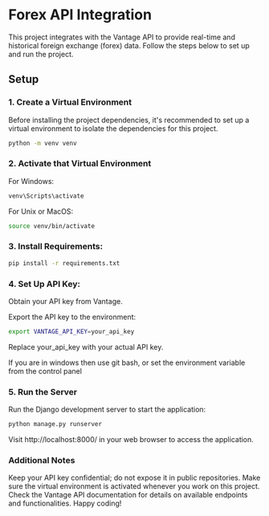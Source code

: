 # Forex API Integration

This project integrates with the Vantage API to provide real-time and historical foreign exchange (forex) data. Follow the steps below to set up and run the project.

## Setup

### 1. Create a Virtual Environment

Before installing the project dependencies, it's recommended to set up a virtual environment to isolate the dependencies for this project.

```bash
python -m venv venv
```

### 2. Activate that Virtual Environment

For Windows:
```cmd
venv\Scripts\activate
```


For Unix or MacOS:

```bash
source venv/bin/activate
```


### 3. Install Requirements:

```bash
pip install -r requirements.txt
```


### 4. Set Up API Key:

Obtain your API key from Vantage.

Export the API key to the environment:

```bash
export VANTAGE_API_KEY=your_api_key
```

Replace your_api_key with your actual API key.

If you are in windows then use git bash, or set the environment variable from the control panel


### 5. Run the Server

Run the Django development server to start the application:

```bash
python manage.py runserver
```
Visit http://localhost:8000/ in your web browser to access the application.

### Additional Notes

Keep your API key confidential; do not expose it in public repositories.
Make sure the virtual environment is activated whenever you work on this project.
Check the Vantage API documentation for details on available endpoints and functionalities.
Happy coding!